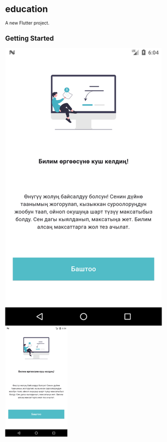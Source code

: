 # education

A new Flutter project.

## Getting Started


<img src="assets/readme_images/Screenshot_1705059675.png" alt="Employee data" title="Employee Data title">
<img src="assets/readme_images/Screenshot_1705059675.png" alt="J" width="200"/>